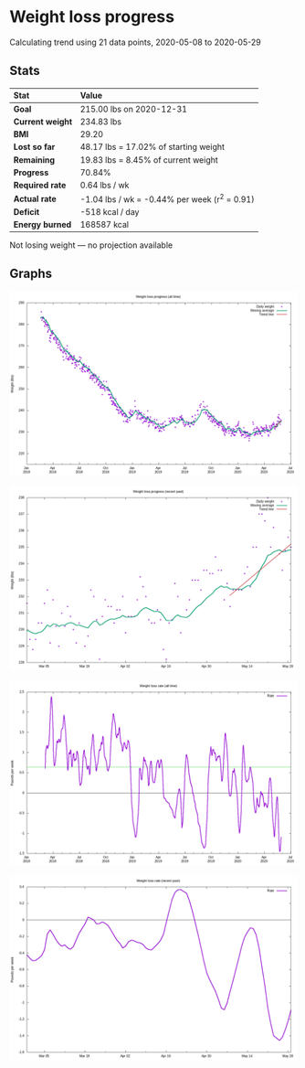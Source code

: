 # Weight loss progress

Calculating trend using 21 data points, 2020-05-08 to 2020-05-29

## Stats

Stat|Value
:-|:-
**Goal**|215.00 lbs on 2020-12-31
**Current weight**|234.83 lbs
**BMI**|29.20
**Lost so far**|48.17 lbs = 17.02% of starting weight
**Remaining**|19.83 lbs =  8.45% of current  weight
**Progress**|70.84%
**Required rate**|0.64 lbs / wk
**Actual rate**|-1.04 lbs / wk = -0.44% per week  (r<sup>2</sup> = 0.91)
**Deficit**|-518 kcal / day
**Energy burned**|168587 kcal

Not losing weight &mdash; no projection available

## Graphs

![](weight-graph-alltime.png)

![](weight-graph-recent.png)

![](rate-graph-alltime.png)

![](rate-graph-recent.png)
